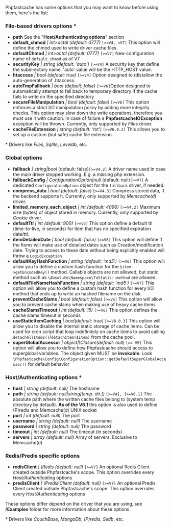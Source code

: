 Phpfastcache has some options that you may want to know before using them, here's the list:

### File-based drivers options *
* **path** See the "**Host/Authenticating options**" section
* **default_chmod** _| int>octal (default: 0777)_ `[>=V4, <V7]` This option will define the chmod used to write driver cache files.
* **defaultChmod** _| int>octal (default: 0777)_ `[>=V7]` New configuration name of `default_chmod` as of V7
* **securityKey** _| string (default: 'auto')_ `[>=V4]` A security key that define the subdirectory name. 'auto' value will be the HTTP_HOST value.
* **htaccess** _| bool (default: true)_ `[>=V4]` Option designed to (dis)allow the auto-generation of .htaccess.
* **autoTmpFallback** _| bool (default: false)_ `[>=V6]`Option designed to automatically attempt to fall back to temporary directory if the cache fails to write on the specified directory
* **secureFileManipulation** _| bool (default: false)_ `[>=V6]` This option enforces a strict I/O manipulation policy by adding more integrity checks. This option may slow down the write operations, therefore you must use it with caution. In case of failure a **PhpfastcacheIOException** exception will be thrown. Currently, only supported by _Files_ driver.
* **cacheFileExtension** _| string (default: 'txt')_ `[>=V6.0.2]` This allows you to set up a custom (but safe) cache file extension.

\* Drivers like _Files_, _Sqlite_, _Leveldb_, etc.

### Global options
* **fallback** _| string|bool_  (default: false)`[>=V4.2]` A driver name used in case the main driver stopped working. E.g. a missing php extension.
* **fallbackConfig** _| ConfigurationOption|null_  (default: null)`[>=V7]` A dedicated `ConfigurationOption` object for the `fallback` driver, if needed.
* **compress_data** _| bool (default: false)_ `[>=V4.3]` Compress stored data, if the backend supports it. Currently, only supported by _Memcache(d)_ driver.
* **limited_memory_each_object** _| int (default: 4096)_ `[>=V4.2]` Maximum size (bytes) of object stored in memory. Currently, only supported by _Cookie_ driver.
* **defaultTtl** _| int (default: 900)_ `[>=V5]` This option define a default ttl (time-to-live, in seconds) for item that has no specified expiration date/ttl.
* **itemDetailedDate** _| bool (default: false)_ `[>=V6]` This option will define if the Items will make use of detailed dates such as Creation/modification date. Trying to access to these date without being explicitly enabled will throw a `LogicException`
* **defaultKeyHashFunction** _| string (default: 'md5')_ `[>=V6]` This option will allow you to define a custom hash function for the `$item->getEncodedKey()` method. Callable objects are not allowed, but static method such as `\Absolute\Namespace\ToStatic::method` are allowed.
* **defaultFileNameHashFunction** _| string (default: 'md5')_ `[>=V7]` This option will allow you to define a custom hash function for every I/O method that ends up to write an hashed filename on the disk.
* **preventCacheSlams** _| bool (default: false)_ `[>=V6]` This option will allow you to prevent cache slams when making use of heavy cache items
* **cacheSlamsTimeout** _| int (default: 15)_ `[>=V6]` This option defines the cache slams timeout in seconds
* **useStaticItemCaching** _| bool(default: true)_ `[>=V8.0.3]` This option will allow you to disable the internal static storage of cache items. Can be used for cron script that loop indefinitely on cache items to avoid calling `detachAllItems()`/`detachItem($item)` from the cache pool.
* **superGlobalAccessor** _| object|\Closure(default: null)_ `[>= V9]` This option will allow you to define how Phpfastcache should access to superglobal variables. The object given MUST be **invokable**. Look `\Phpfastcache\Config\ConfigurationOption::getDefaultSuperGlobalAccessor()` for default behavior

### Host/Authenticating options *
* **host** _| string (default: null)_ The hostname
* **path** _| string (default: null|string[temp. dir.])_ `[>=V4], [>=V6.1]` The absolute path where the written cache files belong to (system temp directory by default). **As of the V6.1** this option is also used to define (P)redis and Memcache(d) UNIX socket
* **port** _| int (default: null)_ The port
* **username** _| string (default: null)_ The username
* **password** _| string (default: null)_ The password
* **timeout** _| int (default: null)_ The timeout (in seconds)
* **servers** _| array (default: null)_ Array of servers. Exclusive to Memcache(d)

### Redis/Predis specific options
* **redisClient** _| \Redis (default: null)_ `[>=V7]` An optional Redis Client created outside Phpfastcache's scope. This option overrides every _Host/Authenticating_ options
* **predisClient** _| \Predis\Client (default: null)_ `[>=V7]` An optional Predis Client created outside Phpfastcache's scope. This option overrides every _Host/Authenticating_ options

These options differ depend on the driver that you are using, see **/Examples** folder for more information about these options.

\* Drivers like _CouchBase_, _MongoDb_, _(P)redis_, _Ssdb_, etc.


